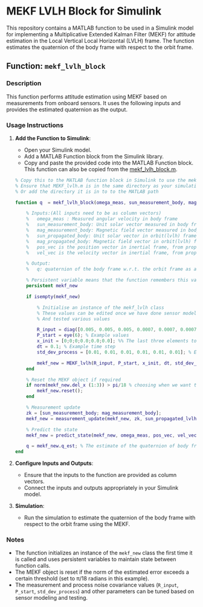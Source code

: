 # MEKF LVLH Block for Simulink

This repository contains a MATLAB function to be used in a Simulink model for implementing a Multiplicative Extended Kalman Filter (MEKF) for attitude estimation in the Local Vertical Local Horizontal (LVLH) frame. The function estimates the quaternion of the body frame with respect to the orbit frame.

## Function: `mekf_lvlh_block`

### Description

This function performs attitude estimation using MEKF based on measurements from onboard sensors. It uses the following inputs and provides the estimated quaternion as the output. 

### Usage Instructions

1. **Add the Function to Simulink**:

   - Open your Simulink model.
   - Add a MATLAB Function block from the Simulink library.
   - Copy and paste the provided code into the MATLAB Function block. This function can also be copied from the [mekf_lvlh_block.m](.\mekf_lvlh_block.m).

   ```matlab
   % Copy this to the MATLAB function block in Simulink to use the mekf_lvlh_block for attitude estimation
   % Ensure that MEKF_lvlh.m is in the same directory as your simulation
   % Or add the directory it is in to to the MATLAB path

   function q  = mekf_lvlh_block(omega_meas, sun_measurement_body, mag_measurement_body, sun_propagated_lvlh, mag_propagated_lvlh, pos_vec, vel_vec)

       % Inputs:(All inputs need to be as column vectors)
       %   omega_meas : Measured angular velocity in body frame
       %   sun_measurement_body: Unit solar vector measured in body frame
       %   mag_measurement_body: Magnetic field vector measured in body frame
       %   sun_propagated_body: Unit solar vector in orbit(lvlh) frame, from propagator
       %   mag_propagated_body: Magnetic field vector in orbit(lvlh) frame, from propagator
       %   pos_vec is the position vector in inertial frame, from propagator
       %   vel_vec is the velocity vector in inertial frame, from propagator

       % Output:
       %   q: quaternion of the body frame w.r.t. the orbit frame as a column vector

       % Persistent variable means that the function remembers this variable between function calls
       persistent mekf_new

       if isempty(mekf_new)

           % Initialise an instance of the mekf_lvlh class
           % These values can be edited once we have done sensor modelling
           % And tested various values

           R_input = diag([0.005, 0.005, 0.005, 0.0007, 0.0007, 0.0007]); % Example values
           P_start = eye(6); % Example values
           x_init = [0;0;0;0.0;0.0;0.0]; %% The last three elements to be replaced by the GYRO BIAS VECTOR *******
           dt = 0.1; % Example time step
           std_dev_process = [0.01, 0.01, 0.01, 0.01, 0.01, 0.01]; % Example values

           mekf_new = MEKF_lvlh(R_input, P_start, x_init, dt, std_dev_process);
       end

       % Reset the MEKF object if required
       if norm(mekf_new.del_x (1:3)) > pi/18 % choosing when we want to reset the del_x and quaternion; this can be changed too
           mekf_new.reset();
       end

       % Measurement update
       zk = [sun_measurement_body; mag_measurement_body];
       mekf_new = measurement_update(mekf_new, zk, sun_propagated_lvlh, mag_propagated_lvlh);

       % Predict the state
       mekf_new = predict_state(mekf_new, omega_meas, pos_vec, vel_vec);

       q = mekf_new.q_est; % The estimate of the quaternion of body frame w.r.t orbit frame
   end
   ```

2. **Configure Inputs and Outputs**:

   - Ensure that the inputs to the function are provided as column vectors.
   - Connect the inputs and outputs appropriately in your Simulink model.

3. **Simulation**:
   - Run the simulation to estimate the quaternion of the body frame with respect to the orbit frame using the MEKF.

### Notes

- The function initializes an instance of the `mekf_new` class the first time it is called and uses persistent variables to maintain state between function calls.
- The MEKF object is reset if the norm of the estimated error exceeds a certain threshold (set to π/18 radians in this example).
- The measurement and process noise covariance values (`R_input`, `P_start`, `std_dev_process`) and other parameters can be tuned based on sensor modeling and testing.
